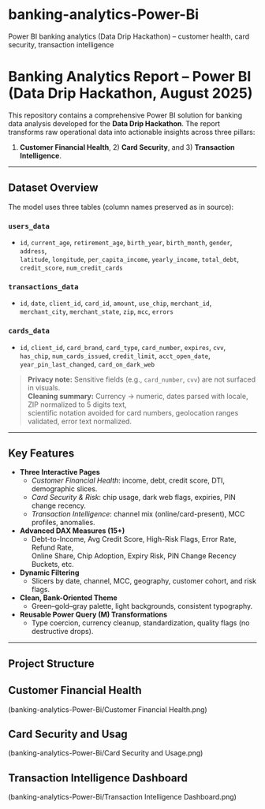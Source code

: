 # banking-analytics-Power-Bi
Power BI banking analytics (Data Drip Hackathon) – customer health, card security, transaction intelligence
# Banking Analytics Report – Power BI (Data Drip Hackathon, August 2025)

This repository contains a comprehensive Power BI solution for banking data analysis developed for the **Data Drip Hackathon**. The report transforms raw operational data into actionable insights across three pillars:
1) **Customer Financial Health**, 2) **Card Security**, and 3) **Transaction Intelligence**.

---

## Dataset Overview

The model uses three tables (column names preserved as in source):

### `users_data`
- `id`, `current_age`, `retirement_age`, `birth_year`, `birth_month`, `gender`, `address`,  
  `latitude`, `longitude`, `per_capita_income`, `yearly_income`, `total_debt`,  
  `credit_score`, `num_credit_cards`

### `transactions_data`
- `id`, `date`, `client_id`, `card_id`, `amount`, `use_chip`, `merchant_id`,  
  `merchant_city`, `merchant_state`, `zip`, `mcc`, `errors`

### `cards_data`
- `id`, `client_id`, `card_brand`, `card_type`, `card_number`, `expires`, `cvv`,  
  `has_chip`, `num_cards_issued`, `credit_limit`, `acct_open_date`,  
  `year_pin_last_changed`, `card_on_dark_web`

> **Privacy note:** Sensitive fields (e.g., `card_number`, `cvv`) are not surfaced in visuals.  
> **Cleaning summary:** Currency → numeric, dates parsed with locale, ZIP normalized to 5 digits text,  
> scientific notation avoided for card numbers, geolocation ranges validated, error text normalized.

---

## Key Features

- **Three Interactive Pages**
  - *Customer Financial Health*: income, debt, credit score, DTI, demographic slices.
  - *Card Security & Risk*: chip usage, dark web flags, expiries, PIN change recency.
  - *Transaction Intelligence*: channel mix (online/card-present), MCC profiles, anomalies.
- **Advanced DAX Measures (15+)**
  - Debt-to-Income, Avg Credit Score, High-Risk Flags, Error Rate, Refund Rate,  
    Online Share, Chip Adoption, Expiry Risk, PIN Change Recency Buckets, etc.
- **Dynamic Filtering**
  - Slicers by date, channel, MCC, geography, customer cohort, and risk flags.
- **Clean, Bank-Oriented Theme**
  - Green–gold–gray palette, light backgrounds, consistent typography.
- **Reusable Power Query (M) Transformations**
  - Type coercion, currency cleanup, standardization, quality flags (no destructive drops).

---

## Project Structure
## Customer Financial Health
(banking-analytics-Power-Bi/Customer Financial Health.png)

## Card Security and Usag
(banking-analytics-Power-Bi/Card Security and Usage.png)

## Transaction Intelligence Dashboard
(banking-analytics-Power-Bi/Transaction Intelligence Dashboard.png)


